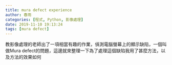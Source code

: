 ```yaml
---
title: mura defect experience
author: 春雨
categories: [程式, Python, 影像處理]
date: 2019-11-10 19:13:24
tags: [mura defect]
---
```


教影像處理的老師出了一項相當有趣的作業，偵測電腦螢幕上的顯示缺陷，一個叫做Mura defect的問題，這邊就來整理一下為了處理這個缺陷我用了甚麼方法，以及方法的效果如何